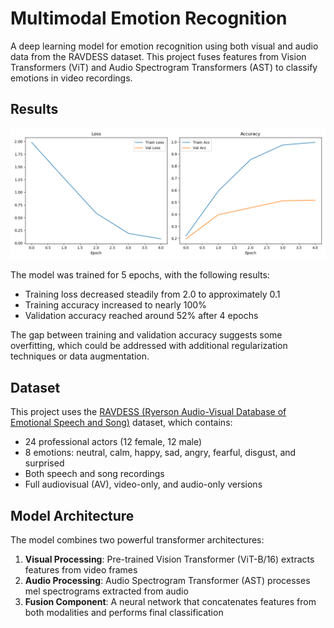 # Multimodal Emotion Recognition

A deep learning model for emotion recognition using both visual and audio data from the RAVDESS dataset. This project fuses features from Vision Transformers (ViT) and Audio Spectrogram Transformers (AST) to classify emotions in video recordings.

## Results

![Training Results](results.png)

The model was trained for 5 epochs, with the following results:
- Training loss decreased steadily from 2.0 to approximately 0.1
- Training accuracy increased to nearly 100%
- Validation accuracy reached around 52% after 4 epochs

The gap between training and validation accuracy suggests some overfitting, which could be addressed with additional regularization techniques or data augmentation.

## Dataset

This project uses the [RAVDESS (Ryerson Audio-Visual Database of Emotional Speech and Song)](https://zenodo.org/record/1188976) dataset, which contains:
- 24 professional actors (12 female, 12 male)
- 8 emotions: neutral, calm, happy, sad, angry, fearful, disgust, and surprised
- Both speech and song recordings
- Full audiovisual (AV), video-only, and audio-only versions

## Model Architecture

The model combines two powerful transformer architectures:

1. **Visual Processing**: Pre-trained Vision Transformer (ViT-B/16) extracts features from video frames
2. **Audio Processing**: Audio Spectrogram Transformer (AST) processes mel spectrograms extracted from audio
3. **Fusion Component**: A neural network that concatenates features from both modalities and performs final classification
